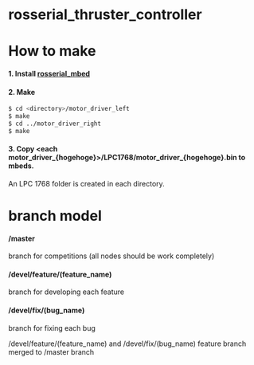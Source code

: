 # rosserial_thruster_controller

# How to make
#### 1. Install [rosserial_mbed](http://wiki.ros.org/rosserial_mbed/Tutorials/rosserial_mbed%20Setup)
#### 2. Make
```bash
$ cd <directory>/motor_driver_left
$ make
$ cd ../motor_driver_right
$ make
```
#### 3. Copy <each motor_driver_{hogehoge}>/LPC1768/motor_driver_{hogehoge}.bin to mbeds.
An LPC 1768 folder is created in each directory.

# branch model

#### /master
branch for competitions (all nodes should be work completely)

#### /devel/feature/(feature_name)
branch for developing each feature

#### /devel/fix/(bug_name)
branch for fixing each bug

/devel/feature/(feature_name) and /devel/fix/(bug_name) feature branch merged to /master branch
